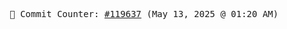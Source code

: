 <p align="center">
    <samp>
        📮 Commit Counter: <a href="https://github.com/Javascript-void0/Javascript-void0/commits/main">#119637</a> (May 13, 2025 @ 01:20 AM)
    </samp>
</p>